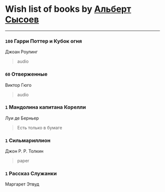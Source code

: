 # Wish list of books by [Альберт Сысоев](http://vk.com/id47446642)
---

### `100` Гарри Поттер и Кубок огня
Джоан Роулинг
> audio

### `60` Отверженные
Виктор Гюго
> audio

### `1` Мандолина капитана Корелли
Луи де Берньер
> Есть только в бумаге

### `1` Сильмариллион
Джон Р. Р. Толкин
> paper

### `1` Рассказ Служанки
Маргарет Этвуд

